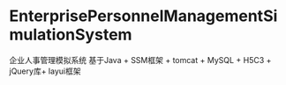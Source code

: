 # EnterprisePersonnelManagementSimulationSystem
企业人事管理模拟系统 基于Java + SSM框架 + tomcat + MySQL + H5C3 + jQuery库+ layui框架
